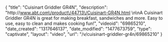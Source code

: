 {
    "title": "Cuisinart Griddler GR4N",
    "description": "http:\/\/www.abt.com\/product\/44713\/Cuisinart-GR4N.html \n\nA Cuisinart Griddler GR4N is great for making breakfast, sandwiches and more.  Easy to use, easy to clean and makes cooking fun!",
    "videoid": "69865210",
    "date_created": "1317646137",
    "date_modified": "1477673759",
    "type": "captivate",
    "layout": "video",
    "url": "\/v\/cuisinart-griddler-gr4n\/69865210"
}